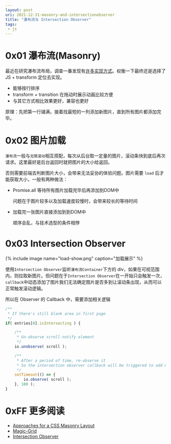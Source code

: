 ```yaml
---
layout: post
uri: 2021-12-31-masonry-and-intersectionobserver
title: "瀑布流与 Intersection Observer"
tags:
 - js
---
```


# 0x01 瀑布流(Masonry)

最近在研究瀑布流布局，调查一番发现有[许多实现方式](https://css-tricks.com/piecing-together-approaches-for-a-css-masonry-layout/)。权衡一下最终还是选择了 JS + transform 定位去实现。

+ 能够按行排序
+ transform + transition 在拖动时展示动画比较方便
+ 与其它方式相比效果更好，兼容也更好

原理：先把第一行铺满，接着找最短的一列添加新图片，直到所有图片都添加完毕。

# 0x02 图片加载

`瀑布流`一般与`无限滚动`相互搭配，每次从后台取一定量的图片，滚动条快到底后再次请求。这里最好是后台返回时就把图片的大小给返回。

否则需要前端去判断图片大小，会带来无法妥协的体验问题。图片需要 `load` 后才能获取大小，一般有两种做法：

+ Promise.all 等待所有图片加载完毕后再添加到DOM中

  问题在于图片较多以及加载速度较慢时，会带来较长的等待时间
  
+ 加载完一张图片直接添加到到DOM中

  顺序会乱，与技术选型的条件相悖

# 0x03 Intersection Observer

{% include image name="load-show.png" caption="加载展示" %}

使用`Intersection Observer`监听`瀑布流Container`下方的 div，如果在可视范围内，则拉取新图片。但问题在于`Intersection Observer`在一开始只会触发一次，`callback`中动态添加了图片我们无法确定图片是否多到让滚动条出现，从而可以正常触发滚动逻辑。

所以在 Observer 的 Callback 中，需要添加相关逻辑
```js
/**
 * If there's still blank area in first page
 */
if( entries[0].isIntersecting ) {

    /**
     * Un-observe scroll-notify element
     */
    io.unobserve( scroll );

    /**
     * After a period of time, re-observe it
     * So the intersection observer callback will be triggered to add more images
     */
    setTimeout(() => {
        io.observe( scroll );
    }, 100 );
}
```

# 0xFF 更多阅读
+ [Approaches for a CSS Masonry Layout](https://css-tricks.com/piecing-together-approaches-for-a-css-masonry-layout/)
+ [Magic-Grid](https://github.com/e-oj/Magic-Grid)
+ [Intersection Observer](https://developer.mozilla.org/en-US/docs/Web/API/Intersection_Observer_API)